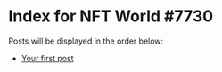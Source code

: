# Index for NFT World #7730
Posts will be displayed in the order below:

- [Your first post](./001-first.md)


